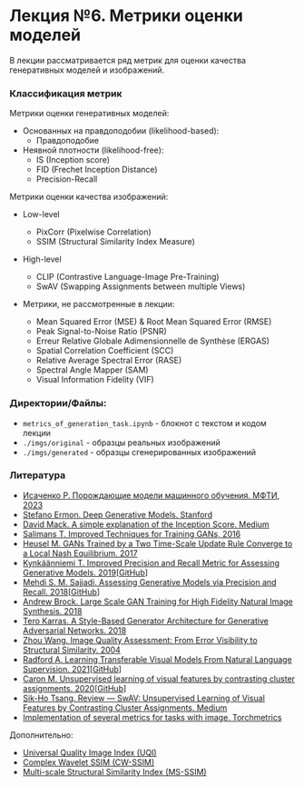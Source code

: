 # Лекция №6. Метрики оценки моделей
В лекции рассматривается ряд метрик для оценки качества генеративных моделей и изображений.

### Классификация метрик
Метрики оценки генеративных моделей:
+ Основанных на правдоподобии (likelihood-based):
    - Правдоподобие
+ Неявной плотности (likelihood-free):
    - IS (Inception score)
    - FID (Frechet Inception Distance)
    - Precision-Recall

Метрики оценки качества изображений:
- Low-level
    - PixCorr (Pixelwise Correlation)
    - SSIM (Structural Similarity Index Measure)
- High-level
    - CLIP (Contrastive Language-Image Pre-Training)
    - SwAV (Swapping Assignments between multiple Views)

- Метрики, не рассмотренные в лекции:
    - Mean Squared Error (MSE) & Root Mean Squared Error (RMSE)
    - Peak Signal-to-Noise Ratio (PSNR)
    - Erreur Relative Globale Adimensionnelle de Synthèse (ERGAS)
    - Spatial Correlation Coefficient (SCC)
    - Relative Average Spectral Error (RASE)
    - Spectral Angle Mapper (SAM)
    - Visual Information Fidelity (VIF)


### Директории/Файлы:
- `metrics_of_generation_task.ipynb` - блокнот с текстом и кодом лекции
- `./imgs/original` - образцы реальных изображений
- `./imgs/generated` - образцы сгенерированных изображений

### Литература
- [Исаченко Р. Порождающие модели машинного обучения. МФТИ, 2023](https://www.youtube.com/playlist?list=PLk4h7dmY2eYHVCEMMMqdKes__ehs5mRtR)
- [Stefano Ermon. Deep Generative Models. Stanford](https://deepgenerativemodels.github.io/)
- [David Mack. A simple explanation of the Inception Score. Medium](https://medium.com/octavian-ai/a-simple-explanation-of-the-inception-score-372dff6a8c7a)
- [Salimans T. Improved Techniques for Training GANs, 2016](https://arxiv.org/abs/1606.03498)
- [Heusel M. GANs Trained by a Two Time-Scale Update Rule Converge to a Local Nash Equilibrium. 2017](https://arxiv.org/abs/1706.08500)
- [Kynkäänniemi T. Improved Precision and Recall Metric for Assessing Generative Models. 2019](https://arxiv.org/abs/1904.06991)[[GitHub](https://github.com/kynkaat/improved-precision-and-recall-metric)]
- [Mehdi S. M. Sajjadi. Assessing Generative Models via Precision and Recall. 2018](https://proceedings.neurips.cc/paper_files/paper/2018/file/f7696a9b362ac5a51c3dc8f098b73923-Paper.pdf)[[GitHub](https://github.com/msmsajjadi/precision-recall-distributions)]
- [Andrew Brock. Large Scale GAN Training for High Fidelity Natural Image Synthesis. 2018](https://arxiv.org/abs/1809.11096)
- [Tero Karras. A Style-Based Generator Architecture for Generative Adversarial Networks. 2018](https://arxiv.org/abs/1812.04948)
- [Zhou Wang. Image Quality Assessment: From Error Visibility to Structural Similarity. 2004](https://www.researchgate.net/publication/3327793_Image_Quality_Assessment_From_Error_Visibility_to_Structural_Similarity)
- [Radford A. Learning Transferable Visual Models From Natural Language Supervision. 2021](https://arxiv.org/pdf/2103.00020)[[GitHub](https://github.com/OpenAI/CLIP)]
- [Caron M. Unsupervised learning of visual features by contrasting cluster assignments. 2020](https://dl.acm.org/doi/abs/10.5555/3495724.3496555)[[GitHub](https://github.com/facebookresearch/swav)]
- [Sik-Ho Tsang. Review — SwAV: Unsupervised Learning of Visual Features by Contrasting Cluster Assignments. Medium](https://sh-tsang.medium.com/swav-unsupervised-learning-of-visual-features-by-contrasting-cluster-assignments-f36dc9a7affc)
- [Implementation of several metrics for tasks with image. Torchmetrics](https://lightning.ai/docs/torchmetrics/stable/all-metrics.html)

Дополнительно:
- [Universal Quality Image Index (UQI)](https://ieeexplore.ieee.org/document/995823)
- [Complex Wavelet SSIM (CW-SSIM)](https://ieeexplore.ieee.org/document/5109651)
- [Multi-scale Structural Similarity Index (MS-SSIM)](https://ieeexplore.ieee.org/abstract/document/1292216)

